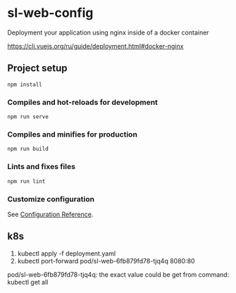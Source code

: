 # sl-web-config

Deployment your application using nginx inside of a docker container

https://cli.vuejs.org/ru/guide/deployment.html#docker-nginx

## Project setup
```
npm install
```

### Compiles and hot-reloads for development
```
npm run serve
```

### Compiles and minifies for production
```
npm run build
```

### Lints and fixes files
```
npm run lint
```

### Customize configuration
See [Configuration Reference](https://cli.vuejs.org/config/).

## k8s
1. kubectl apply -f deployment.yaml
2. kubectl port-forward pod/sl-web-6fb879fd78-tjq4q 8080:80

pod/sl-web-6fb879fd78-tjq4q: the exact value could be get from command: kubectl get all
